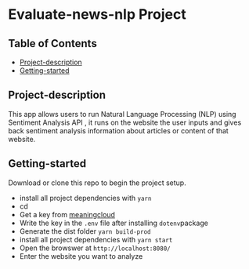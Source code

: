 # Evaluate-news-nlp Project

## Table of Contents
* [Project-description](#Project-description)  
* [Getting-started](#Getting-started)


## Project-description
This app allows users to run Natural Language Processing (NLP) using Sentiment Analysis API , it runs on the website the user inputs and gives back sentiment analysis information about articles or content of that website. 

## Getting-started

Download or clone this repo to begin the project setup.
* install all project dependencies with `yarn`
* cd <project directory>
* Get a key from [meaningcloud](https://www.meaningcloud.com/developer/sentiment-analysis)
* Write the key in the `.env` file after installing `dotenv`package
* Generate the dist folder `yarn build-prod`
* install all project dependencies with `yarn start `
* Open the browswer at  `http://localhost:8080/`
* Enter the website you want to analyze  






